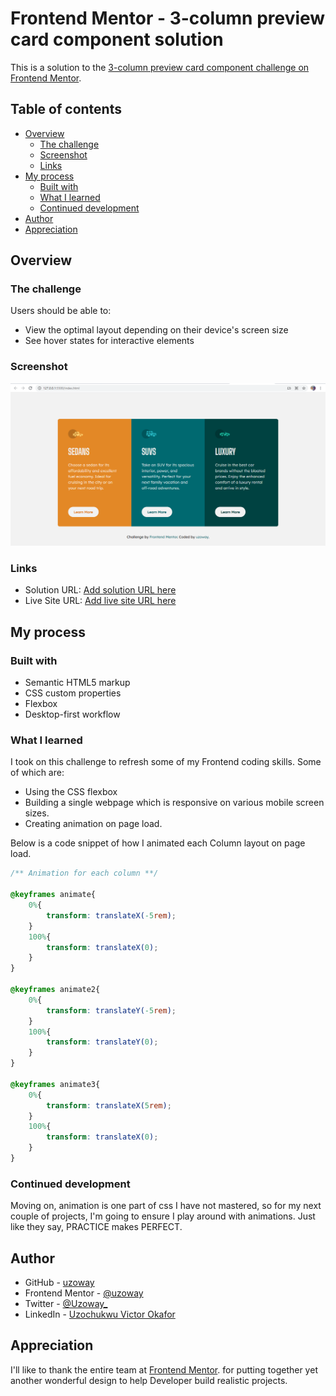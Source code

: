 # Frontend Mentor - 3-column preview card component solution

This is a solution to the [3-column preview card component challenge on Frontend Mentor](https://www.frontendmentor.io/challenges/3column-preview-card-component-pH92eAR2-).

## Table of contents

- [Overview](#overview)
  - [The challenge](#the-challenge)
  - [Screenshot](#screenshot)
  - [Links](#links)
- [My process](#my-process)
  - [Built with](#built-with)
  - [What I learned](#what-i-learned)
  - [Continued development](#continued-development)
- [Author](#author)
- [Appreciation](#appreciation)

## Overview

### The challenge

Users should be able to:

- View the optimal layout depending on their device's screen size
- See hover states for interactive elements

### Screenshot

![Screenshot of Solution](./Screenshot.jpg)

### Links

- Solution URL: [Add solution URL here](https://www.frontendmentor.io/solutions/3-column-preview-card-component-using-html-and-css-sHEJpJh36)
- Live Site URL: [Add live site URL here](https://3-column-preview-card-component-ten.vercel.app/)

## My process

### Built with

- Semantic HTML5 markup
- CSS custom properties
- Flexbox
- Desktop-first workflow

### What I learned

I took on this challenge to refresh some of my Frontend coding skills. Some of which are:

- Using the CSS flexbox
- Building a single webpage which is responsive on various mobile screen sizes.
- Creating animation on page load.

Below is a code snippet of how I animated each Column layout on page load.

```css
/** Animation for each column **/

@keyframes animate{
    0%{
        transform: translateX(-5rem);
    }
    100%{
        transform: translateX(0);
    }
}

@keyframes animate2{
    0%{
        transform: translateY(-5rem);
    }
    100%{
        transform: translateY(0);
    }
}

@keyframes animate3{
    0%{
        transform: translateX(5rem);
    }
    100%{
        transform: translateX(0);
    }
}
```

### Continued development

Moving on, animation is one part of css I have not mastered, so for my next couple of projects, I'm going to ensure I play around with animations. Just like they say, PRACTICE makes PERFECT.

## Author

- GitHub - [uzoway](https://github.com/uzoway)
- Frontend Mentor - [@uzoway](https://www.frontendmentor.io/profile/uzoway)
- Twitter - [@Uzoway_](https://twitter.com/Uzoway_)
- LinkedIn - [Uzochukwu Victor Okafor](https://www.linkedin.com/in/uzochukwu-victor-okafor-0702a2188/)

## Appreciation

I'll like to thank the entire team at [Frontend Mentor](https://www.frontendmentor.io). for putting together yet another wonderful design to help Developer build realistic projects.